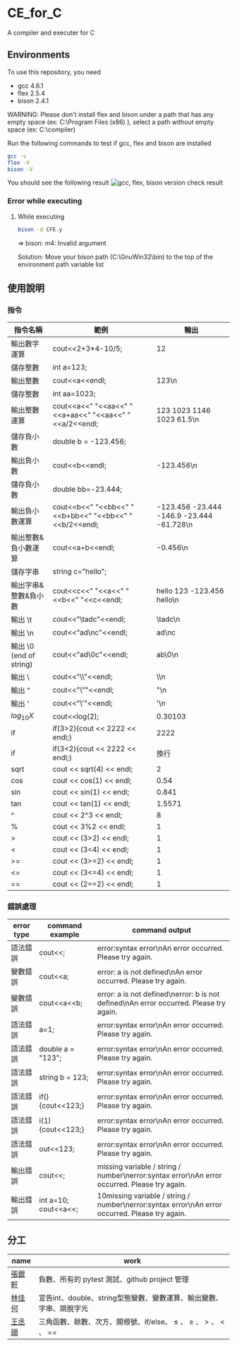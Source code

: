 # CE_for_C

A compiler and executer for C

## Environments

To use this repository, you need 

* gcc 4.6.1
* flex 2.5.4
* bison 2.4.1

WARNING: Please don't install flex and bison under a path that has any empty space (ex: C:\Program Files (x86) ), select a path without empty space (ex: C:\compiler)

Run the following commands to test if gcc, flex and bison are installed

```bash
gcc -v
flex -V
bison -V
```

You should see the following result
![gcc, flex, bison version check result](https://user-images.githubusercontent.com/92793837/220815692-7b47de4e-008e-4019-8b3d-65f6f2f6196c.png)

### Error while executing

1. While executing

     ```bash
     bison -d CFE.y
     ```

     => bison: m4: Invalid argument

     Solution: Move your bison path (C:\GnuWin32\bin) to the top of the environment path variable list

## 使用說明

### 指令

|指令名稱|範例|輸出|
|-|-|-|
|輸出數字運算|cout<<2+3*4-10/5;|12|
|儲存整數|int a=123;||
|輸出整數|cout<<a<<endl;|123\n|
|儲存整數|int aa=1023;||
|輸出整數運算|cout<<a<<" "<<aa<<" "<<a+aa<<" "<<aa<<" "<<a/2<<endl;|123 1023 1146 1023 61.5\n|
|儲存負小數|double b = -123.456;||
|輸出負小數|cout<<b<<endl;|-123.456\n|
|儲存負小數|double bb=-23.444;||
|輸出負小數運算|cout<<b<<" "<<bb<<" "<<b+bb<<" "<<bb<<" "<<b/2<<endl;|-123.456 -23.444 -146.9 -23.444 -61.728\n|
|輸出整數&負小數運算|cout<<a+b<<endl;|-0.456\n|
|儲存字串|string c="hello";||
|輸出字串&整數&負小數|cout<<c<<" "<<a<<" "<<b<<" "<<c<<endl;|hello 123 -123.456 hello\n|
|輸出 \t |cout<<"\tadc"<<endl;|\tadc\n|
|輸出 \n|cout<<"ad\nc"<<endl;|ad\nc|
|輸出 \0 (end of string) |cout<<"ad\0c"<<endl;|ab\0\n|
|輸出 \ |cout<<"\\\\"<<endl;|\\\\n|
|輸出 " |cout<<"\\""<<endl;|"\n|
|輸出 ' |cout<<"\\'"<<endl;|'\n
|${log_{10}}X$|cout<<log(2);|0.30103|
|if|if(3>2){cout << 2222 << endl;}|2222|
|if|if(3<2){cout << 2222 << endl;}|換行|
|sqrt|cout << sqrt(4) << endl;|2|
|cos|cout << cos(1) << endl;|0.54|
|sin|cout << sin(1) << endl;|0.841|
|tan|cout << tan(1) << endl;|1.5571|
|^|cout << 2^3 << endl;|8|
|%|cout << 3%2 << endl;|1|
|>|cout << (3>2) << endl;|1|
|<|cout << (3<4) << endl;|1|
|>=|cout << (3>=2) << endl;|1|
|<=|cout << (3<=4) << endl;|1|
|==|cout << (2==2) << endl;|1|

### 錯誤處理

|error type|command example|command output|
|-|-|-|
|語法錯誤|cout<<;|error:syntax error\nAn error occurred. Please try again.|
|變數錯誤|cout<<a;|error: a is not defined\nAn error occurred. Please try again.|
|變數錯誤|cout<<a<<b;|error: a is not defined\nerror: b is not defined\nAn error occurred. Please try again.|
|語法錯誤|a=1;|error:syntax error\nAn error occurred. Please try again.|
|語法錯誤|double a = "123";|error:syntax error\nAn error occurred. Please try again.|
|語法錯誤|string b = 123;|error:syntax error\nAn error occurred. Please try again.|
|語法錯誤|if(){cout<<123;}|error:syntax error\nAn error occurred. Please try again.|
|語法錯誤|i(1){cout<<123;}|error:syntax error\nAn error occurred. Please try again.|
|語法錯誤|out<<123;|error:syntax error\nAn error occurred. Please try again.|
|輸出錯誤|cout<<;|missing variable / string / number\nerror:syntax error\nAn error occurred. Please try again.|
|輸出錯誤|int a=10; cout<<a<<;|10missing variable / string / number\nerror:syntax error\nAn error occurred. Please try again.|

## 分工

|name|work|
|-|-|
|[張銀軒](https://github.com/Argentum11)|負數、所有的 pytest 測試、github project 管理|
|[林佳何](https://github.com/0-ch)|宣告int、double、string型態變數、變數運算、輸出變數、字串、跳脫字元|
|[王丞頤](https://github.com/WCY91)|三角函數、餘數、次方、開根號、if/else、 $\leq$ 、 $\geq$ 、 > 、 < 、 ==|

